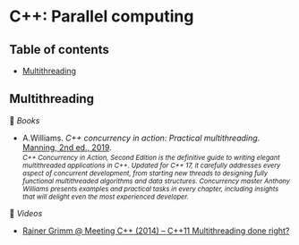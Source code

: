 # C++: Parallel computing

## Table of contents

* [Multithreading](#multithreading)

## Multithreading

:book: *Books*

* A.Williams. *C++ concurrency in action: Practical multithreading*. [Manning, 2nd ed., 2019](https://www.manning.com/books/c-plus-plus-concurrency-in-action-second-edition).\
<small>*C++ Concurrency in Action, Second Edition is the definitive guide to writing elegant multithreaded applications in C++. Updated for C++ 17, it carefully addresses every aspect of concurrent development, from starting new threads to designing fully functional multithreaded algorithms and data structures. Concurrency master Anthony Williams presents examples and practical tasks in every chapter, including insights that will delight even the most experienced developer.*</small>


:movie_camera: *Videos*

* [Rainer Grimm @ Meeting C++ (2014) &ndash; C++11 Multithreading done right?](https://www.youtube.com/watch?v=paK38WAq8WY)
